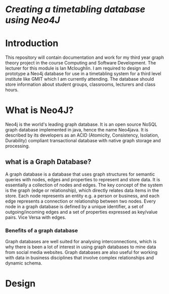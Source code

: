 # *Creating a timetabling database using Neo4J*

# Introduction
This repository will contain documentation and work for my third year graph theory project in the course Computing and Software Development. The lecturer for this module is Ian Mcloughlin. I am required to design and prototype a Neo4j database for use in a timetabling system for a third level institute like GMIT which I am currently attending. The database should store information about student groups, classrooms, lecturers and class hours. 

# What is Neo4J?
Neo4j is the world's leading graph database. It is an open source NoSQL graph database implemented in java, hence the name Neo4java. It is described by its developers as an ACID (Atomicity, Consistency, Isolation, Durability) compliant transactional database with native graph storage and processing.

## what is a Graph Database?
A graph database is a database that uses graph structures for semantic queries with nodes, edges and properties to represent and store data. It is essentially a collection of nodes and edges. The key concept of the system is the graph (edge or relationship), which directly relates data items in the store. Each node represents an entity e.g. a person or business, and each edge represents a connection or relationship between two nodes. Every node in a graph database is defined by a unique identifier, a set of outgoing/incoming edges and a set of properties expressed as key/value pairs. Vice Versa with edges. 
### Benefits of a graph database
Graph databases are well suited for analysing interconnections, which is why there is been a lot of interest in using graph databases to mine data from social media websites. Graph databases are also useful for working with data in business disciplines that involve complex relationships and dynamic schema.

# Design

